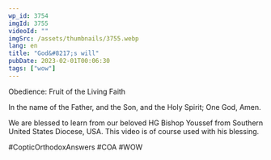 ```yaml
---
wp_id: 3754
imgId: 3755
videoId: ""
imgSrc: /assets/thumbnails/3755.webp
lang: en
title: "God&#8217;s will"
pubDate: 2023-02-01T00:06:30
tags: ["wow"]
---
```


<!-- page: 6 -->

<p>Obedience: Fruit of the Living Faith</p>
<p>In the name of the Father, and the Son, and the Holy Spirit; One God, Amen.</p>
<p>We are blessed to learn from our beloved HG Bishop Youssef from Southern United States Diocese, USA. This video is of course used with his blessing.</p>
<p>#CopticOrthodoxAnswers #COA #WOW</p>
